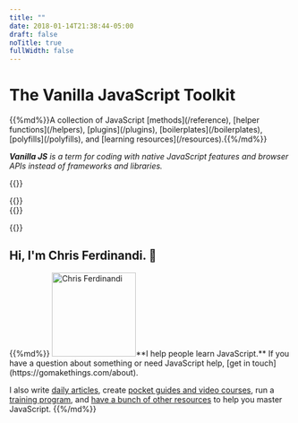 ```yaml
---
title: ""
date: 2018-01-14T21:38:44-05:00
draft: false
noTitle: true
fullWidth: false
---
```


<h1 class="text-xlarge margin-bottom-small">The Vanilla JavaScript Toolkit</h1>

<p class="text-large">{{%md%}}A collection of JavaScript [methods](/reference), [helper functions](/helpers), [plugins](/plugins), [boilerplates](/boilerplates), [polyfills](/polyfills), and [learning resources](/resources).{{%/md%}}</p>

*__Vanilla JS__ is a term for coding with native JavaScript features and browser APIs instead of frameworks and libraries.*

{{<cta for="toolkit-home">}}

<div class="padding-top-large padding-bottom-large">
	{{<testimonial for="edRivas" photo="true">}}
</div>
<div class="padding-bottom-large">
	{{<testimonial for="andreasWik" photo="true">}}
</div>

{{<mailchimp intro="true">}}

## Hi, I'm Chris Ferdinandi. 👋

<div class="clearfix">
{{%md%}}
<img src="/img/chris-ferdinandi-high-res.jpg" alt="Chris Ferdinandi" width="150" height="150" class="img-circle alignleft margin-bottom">**I help people learn JavaScript.** If you have a question about something or need JavaScript help, [get&nbsp;in&nbsp;touch](https://gomakethings.com/about).

I also write [daily articles](https://gomakethings.com/articles/), create [pocket guides and video courses](https://vanillajsguides.com), run a [training program](https://vanillajsacademy.com), and [have a bunch of other resources](https://gomakethings.com/resources/) to help you master JavaScript.
{{%/md%}}
</div>